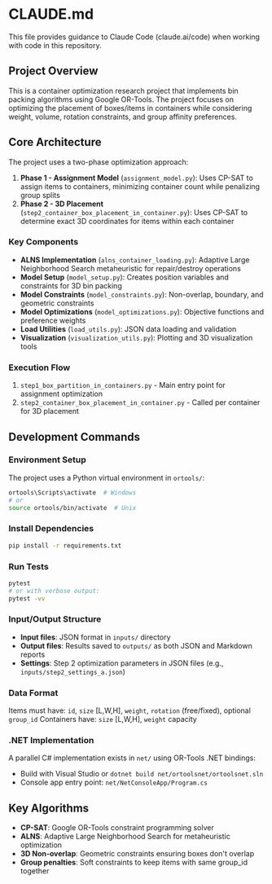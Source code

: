 # CLAUDE.md

This file provides guidance to Claude Code (claude.ai/code) when working with code in this repository.

## Project Overview

This is a container optimization research project that implements bin packing algorithms using Google OR-Tools. The project focuses on optimizing the placement of boxes/items in containers while considering weight, volume, rotation constraints, and group affinity preferences.

## Core Architecture

The project uses a two-phase optimization approach:

1. **Phase 1 - Assignment Model** (`assignment_model.py`): Uses CP-SAT to assign items to containers, minimizing container count while penalizing group splits
2. **Phase 2 - 3D Placement** (`step2_container_box_placement_in_container.py`): Uses CP-SAT to determine exact 3D coordinates for items within each container

### Key Components

- **ALNS Implementation** (`alns_container_loading.py`): Adaptive Large Neighborhood Search metaheuristic for repair/destroy operations
- **Model Setup** (`model_setup.py`): Creates position variables and constraints for 3D bin packing
- **Model Constraints** (`model_constraints.py`): Non-overlap, boundary, and geometric constraints
- **Model Optimizations** (`model_optimizations.py`): Objective functions and preference weights
- **Load Utilities** (`load_utils.py`): JSON data loading and validation
- **Visualization** (`visualization_utils.py`): Plotting and 3D visualization tools

### Execution Flow

1. `step1_box_partition_in_containers.py` - Main entry point for assignment optimization
2. `step2_container_box_placement_in_container.py` - Called per container for 3D placement

## Development Commands

### Environment Setup
The project uses a Python virtual environment in `ortools/`:
```bash
ortools\Scripts\activate  # Windows
# or
source ortools/bin/activate  # Unix
```

### Install Dependencies
```bash
pip install -r requirements.txt
```

### Run Tests
```bash
pytest
# or with verbose output:
pytest -vv
```

### Input/Output Structure

- **Input files**: JSON format in `inputs/` directory
- **Output files**: Results saved to `outputs/` as both JSON and Markdown reports
- **Settings**: Step 2 optimization parameters in JSON files (e.g., `inputs/step2_settings_a.json`)

### Data Format

Items must have: `id`, `size` [L,W,H], `weight`, `rotation` (free/fixed), optional `group_id`
Containers have: `size` [L,W,H], `weight` capacity

### .NET Implementation

A parallel C# implementation exists in `net/` using OR-Tools .NET bindings:
- Build with Visual Studio or `dotnet build net/ortoolsnet/ortoolsnet.sln`
- Console app entry point: `net/NetConsoleApp/Program.cs`

## Key Algorithms

- **CP-SAT**: Google OR-Tools constraint programming solver
- **ALNS**: Adaptive Large Neighborhood Search for metaheuristic optimization
- **3D Non-overlap**: Geometric constraints ensuring boxes don't overlap
- **Group penalties**: Soft constraints to keep items with same group_id together